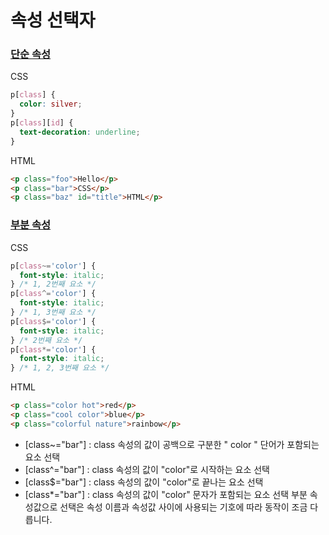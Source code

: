 # **속성 선택자**

### <u>단순 속성</u>

CSS

```css
p[class] {
  color: silver;
}
p[class][id] {
  text-decoration: underline;
}
```

HTML

```html
<p class="foo">Hello</p>
<p class="bar">CSS</p>
<p class="baz" id="title">HTML</p>
```

### <u>부분 속성</u>

CSS

```css
p[class~='color'] {
  font-style: italic;
} /* 1, 2번째 요소 */
p[class^='color'] {
  font-style: italic;
} /* 1, 3번째 요소 */
p[class$='color'] {
  font-style: italic;
} /* 2번째 요소 */
p[class*='color'] {
  font-style: italic;
} /* 1, 2, 3번째 요소 */
```

HTML

```html
<p class="color hot">red</p>
<p class="cool color">blue</p>
<p class="colorful nature">rainbow</p>
```

- [class~="bar"] : class 속성의 값이 공백으로 구분한 " color " 단어가 포함되는 요소 선택
- [class^="bar"] : class 속성의 값이 "color"로 시작하는 요소 선택
- [class$="bar"] : class 속성의 값이 "color"로 끝나는 요소 선택
- [class*="bar"] : class 속성의 값이 "color" 문자가 포함되는 요소 선택
  부분 속성값으로 선택은 속성 이름과 속성값 사이에 사용되는 기호에 따라 동작이 조금 다릅니다.
